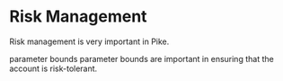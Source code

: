 # Risk Management

Risk management is very important in Pike.

parameter bounds
parameter bounds are important in ensuring that the account is risk-tolerant.
